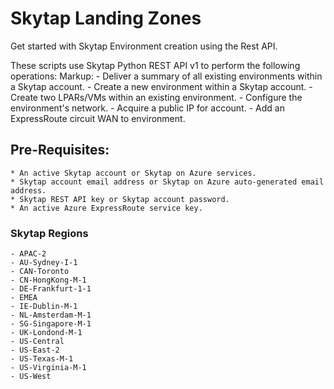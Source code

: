# Skytap Landing Zones #
Get started with Skytap Environment creation using the Rest API.

These scripts use Skytap Python REST API v1 to perform the following operations:
    Markup: - Deliver a summary of all existing environments within a Skytap account. 
            - Create a new environment within a Skytap account.
            - Create two LPARs/VMs within an existing environment. 
            - Configure the environment's network.
            - Acquire a public IP for account.
            - Add an ExpressRoute circuit WAN to environment. 

## Pre-Requisites: ##
    * An active Skytap account or Skytap on Azure services. 
    * Skytap account email address or Skytap on Azure auto-generated email address. 
    * Skytap REST API key or Skytap account password.
    * An active Azure ExpressRoute service key. 

### Skytap Regions ###
    - APAC-2
    - AU-Sydney-I-1
    - CAN-Toronto
    - CN-HongKong-M-1 
    - DE-Frankfurt-1-1
    - EMEA
    - IE-Dublin-M-1
    - NL-Amsterdam-M-1 
    - SG-Singapore-M-1
    - UK-Londond-M-1
    - US-Central 
    - US-East-2
    - US-Texas-M-1
    - US-Virginia-M-1
    - US-West